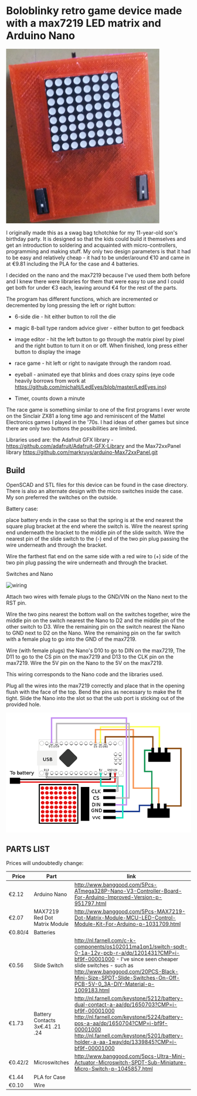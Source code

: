 # Boloblinky retro game device made with a max7219 LED matrix and Arduino Nano

![boloblinky](/images/boloblinky.png?raw=true "Boloblinky")

I originally made this as a swag bag tchotchke for my 11-year-old son's birthday party.  It is designed so that the kids could build it themselves and get an introduction to soldering and acquainted with micro-controllers, programming and making stuff. My only two design parameters is that it had to be easy and relatively cheap - it had to be under/around €10 and came in at €9.81 including the PLA for the case and 4 batteries.

I decided on the nano and the max7219 because I've used them both before and I knew there were libraries for them that were easy to use and I could get both for under €3 each, leaving around €4 for the rest of the parts.

The program has different functions, which are incremented or decremented by long pressing the left or right button:

* 6-side die - hit either button to roll the die

* magic 8-ball type random advice giver - either button to get feedback

* image editor - hit the left button to go through the matrix pixel by pixel and the right button to turn it on or off.  When finished, long press either button to display the image

* race game - hit left or right to navigate through the random road.

* eyeball - animated eye that blinks and does crazy spins (eye code heavily borrows from work at https://github.com/michaltj/LedEyes/blob/master/LedEyes.ino)

* Timer, counts down a minute

The race game is something similar to one of the first programs I ever wrote on the Sinclair ZX81 a long time ago and reminiscent of the Mattel Electronics games I played in the '70s.  I had ideas of other games but since there are only two buttons the possibilities are limited.

Libraries used are: the Adafruit GFX library -  https://github.com/adafruit/Adafruit-GFX-Library and the Max72xxPanel library https://github.com/markruys/arduino-Max72xxPanel.git

## Build

OpenSCAD and STL files for this device can be found in the case directory.  There is also an alternate design with the micro switches inside the case.  My son preferred the switches on the outside.

Battery case:

place battery ends in the case so that the spring is at the end nearest the square plug bracket at the end where the switch is. Wire the nearest spring end underneath the bracket to the middle pin of the slide switch.   Wire the nearest pin of the slide switch to the (-) end of the two pin plug passing the wire underneath and through the bracket.

Wire the farthest flat end on the same side with a red wire to (+) side of the two pin plug passing the wire underneath and through the bracket.


Switches and Nano

![wiring](/images/wiring.png?raw=true "wiring")

Attach two wires with female plugs to the GND/VIN on the Nano next to the RST pin.

Wire the two pins nearest the bottom wall on the switches together, wire the middle pin on the switch nearest the Nano to D2 and the middle pin of the other switch to D3.  Wire the remaining pin on the switch nearest the Nano to GND next to D2 on the Nano.  Wire the remaining pin on the far switch with a female plug to go into the GND of the max7219.

Wire (with female plugs) the Nano's D10 to go to DIN on the max7219, The D11 to go to the CS pin on the max7219 and D13 to the CLK pin on the max7219.  Wire the 5V pin on the Nano to the 5V on the max7219.

This wiring corresponds to the Nano code and the libraries used.

Plug all the wires into the max7219 correctly and place that in the opening flush with the face of the top. Bend the pins as necessary to make the fit tight.  Slide the Nano into the slot so that the usb port is sticking out of the provided hole.

![schematic](/images/schematic.png?raw=true "schematic")

## PARTS LIST
Prices will undoubtedly change:

| Price | Part | link |
| --- | --- | --- |
| €2.12 | Arduino Nano | http://www.banggood.com/5Pcs-ATmega328P-Nano-V3-Controller-Board-For-Arduino-Improved-Version-p-951797.html |
| €2.07 | MAX7219 Red Dot Matrix Module | http://www.banggood.com/5Pcs-MAX7219-Dot-Matrix-Module-MCU-LED-Control-Module-Kit-For-Arduino-p-1031709.html |
| €0.80/4 | Batteries | |
| €0.56 | Slide Switch | http://nl.farnell.com/c-k-components/os102011ma1qn1/switch-spdt-0-1a-12v-pcb-r-a/dp/1201431?CMP=i-bf9f-00001000 - I've since seen cheaper slide switches - such as http://www.banggood.com/20PCS-Black-Mini-Size-SPDT-Slide-Switches-On-Off-PCB-5V-0_3A-DIY-Material-p-1009183.html |
| €1.73 | Battery Contacts 3x€.41 .21 .24 | http://nl.farnell.com/keystone/5212/battery-dual-contact-a-aa/dp/1650703?CMP=i-bf9f-00001000 http://nl.farnell.com/keystone/5224/battery-pos-a-aa/dp/1650704?CMP=i-bf9f-00001000 http://nl.farnell.com/keystone/5201/battery-holder-a-aa-1way/dp/1339845?CMP=i-bf9f-00001000 |
| €0.42/2 | Microswitches | http://www.banggood.com/5pcs-Ultra-Mini-Actuator-Microswitch-SPDT-Sub-Miniature-Micro-Switch-p-1045857.html |
| €1.44 | PLA for Case | |
| €0.10 | Wire | |